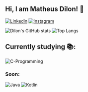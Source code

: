 <h2>Hi, I am Matheus Dilon! 👋</h2>

[![Linkedin](https://img.shields.io/badge/LinkedIn-0077B5?style=for-the-badge&logo=linkedin&logoColor=white)](https://www.linkedin.com/in/matheus-dilon-da-fonseca-matias-74ab96266/)
[![Instagram](https://img.shields.io/badge/Instagram-E4405F?style=for-the-badge&logo=instagram&logoColor=white)](https://www.instagram.com/mdilon28/)

![Dilon's GitHub stats](https://github-readme-stats.vercel.app/api?username=matheusdilon&show_icons=true&theme=tokyonight)
![Top Langs](https://github-readme-stats.vercel.app/api/top-langs/?username=matheusdilon&layout=compact&exclude_repo=AutoResponseWhatsappBot&theme=tokyonight)
<h2>Currently studying 📚:</h2>

![C-Programming](https://img.shields.io/badge/C-00599C?style=for-the-badge&logo=c&logoColor=white)

<h3>Soon:</h3>

![Java](https://img.shields.io/badge/Java-ED8B00?style=for-the-badge&logo=openjdk&logoColor=white)
![Kotlin](https://img.shields.io/badge/Kotlin-0095D5?&style=for-the-badge&logo=kotlin&logoColor=white)

